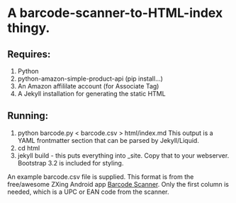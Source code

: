# A barcode-scanner-to-HTML-index thingy.

## Requires:

1. Python
2. python-amazon-simple-product-api (pip install...)
3. An Amazon affililate account (for Associate Tag)
4. A Jekyll installation for generating the static HTML

## Running:
1. python barcode.py < barcode.csv > html/index.md
    This output is a YAML frontmatter section that can be parsed by Jekyll/Liquid.
2. cd html
3. jekyll build - this puts everything into _site. Copy that to your webserver. Bootstrap 3.2 is included for styling.

An example barcode.csv file is supplied. This format is from the free/awesome ZXing Android app [Barcode Scanner](https://play.google.com/store/apps/details?id=com.google.zxing.client.android&hl=en). Only the first column is needed, which is a UPC or EAN code from the scanner.
